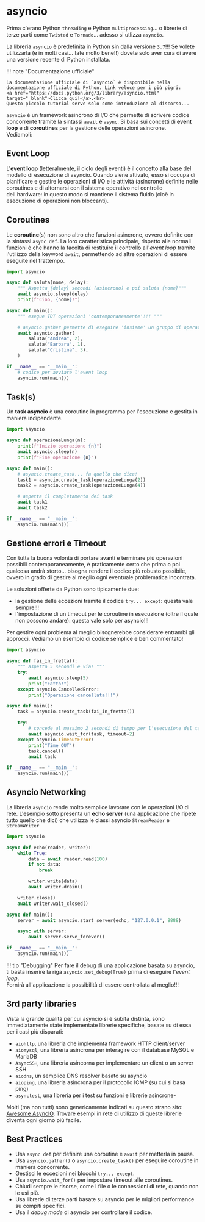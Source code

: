 # asyncio

<!-- tutorial basato su https://medium.com/pythoniq/master-asyncio-in-python-a-comprehensive-step-by-step-guide-4fc2cfa49925  -->

Prima c'erano Python `threading` e Python `multiprocessing`... o librerie di terze parti come `Twisted` e `Tornado`... adesso
si utlizza `asyncio`.

La libreria `asyncio` è predefinita in Python sin dalla versione `3.7`!!! Se volete utilizzarla (e in molti casi... fate molto bene!!)
dovete solo aver cura di avere una versione recente di Python installata.

!!! note "Documentazione ufficiale"

    La documentazione ufficiale di `asyncio` è disponibile nella documentazione ufficiale di Python. Link veloce per i più pigri:
    <a href="https://docs.python.org/3/library/asyncio.html" target="_blank">Clicca qui!</a>.<br>
    Questo piccolo tutorial serve solo come introduzione al discorso...


`asyncio` è un framework asincrono di I/O che permette di scrivere codice concorrente tramite la sintassi `await` e `async`.
Si basa sui concetti di **event loop** e di **coroutines** per la gestione delle operazioni asincrone.<br>
Vediamoli:

## Event Loop
L'**event loop** (letteralmente, il ciclo degli eventi) è il concetto alla base del modello di esecuzione di asyncio.
Quando viene attivato, esso si occupa di pianificare e gestire le operazioni di I/O e le attività (asincrone) definite nelle coroutines e di alternarsi
con il sistema operativo nel controllo dell'hardware: in questo modo si mantiene il sistema fluido (cioè in esecuzione di operazioni non bloccanti).

## Coroutines
Le **coroutine**(s) non sono altro che funzioni asincrone, ovvero definite con la sintassi `async def`. La loro caratteristica principale, rispetto
alle normali funzioni è che hanno la facoltà di restituire il controllo all'*event loop* tramite l'utilizzo della keyword `await`, permettendo ad altre
operazioni di essere eseguite nel frattempo.


``` py title="Esempio base: saluto asyncrono"
import asyncio

async def saluta(nome, delay):
    """ Aspetta {delay} secondi (asincrono) e poi saluta {nome}"""
    await asyncio.sleep(delay)
    print(f"Ciao, {nome}!")

async def main():
    """ esegue TOT operazioni 'contemporaneamente'!!! """

    # asyncio.gather permette di eseguire 'insieme' un gruppo di operazioni asincrone
    await asyncio.gather(
        saluta("Andrea", 2),
        saluta("Barbara", 1),
        saluta("Cristina", 3),
    )

if __name__ == "__main__":
    # codice per avviare l'event loop
    asyncio.run(main())
```

## Task(s)
Un **task asyncio** è una coroutine in programma per l'esecuzione e gestita in maniera indipendente.

``` py title="Creazione ed esecuzione di task asincroni"
import asyncio

async def operazioneLunga(n):
    print(f"Inizio operazione {n}")
    await asyncio.sleep(n)
    print(f"Fine operazione {n}")

async def main():
    # asyncio.create_task... fa quello che dice!
    task1 = asyncio.create_task(operazioneLunga(2))
    task2 = asyncio.create_task(operazioneLunga(4))

    # aspetta il completamento dei task
    await task1
    await task2

if __name__ == "__main__":
    asyncio.run(main())
```

## Gestione errori e Timeout

Con tutta la buona volontà di portare avanti e terminare più operazioni possibili contemporaneamente, è praticamente
certo che prima o poi qualcosa andrà storto... bisogna rendere il codice più robusto possibile, ovvero in grado di gestire al meglio
ogni eventuale problematica incontrata.

Le soluzioni offerte da Python sono tipicamente due:

- la gestione delle eccezioni tramite il codice `try... except`: questa vale sempre!!!
- l'impostazione di un timeout per le coroutine in esecuzione (oltre il quale non possono andare): questa vale solo per asyncio!!!

Per gestire ogni problema al meglio bisognerebbe considerare entrambi gli approcci. Vediamo un esempio di codice semplice e ben commentato!


``` py title="Se non finisci entro 2 secondi, muori!"
import asyncio

async def fai_in_fretta():
    """ aspetta 5 secondi e via! """
    try:
        await asyncio.sleep(5)
        print("Fatto!")
    except asyncio.CancelledError:
        print("Operazione cancellata!!!")

async def main():
    task = asyncio.create_task(fai_in_fretta())

    try:
        # concede al massimo 2 secondi di tempo per l'esecuzione del task
        await asyncio.wait_for(task, timeout=2)
    except asyncio.TimeoutError:
        print("Time OUT")
        task.cancel()
        await task

if __name__ == "__main__":
    asyncio.run(main())
```



## Asyncio Networking

La libreria `asyncio` rende molto semplice lavorare con le operazioni I/O di rete. L'esempio sotto presenta un **echo server**
(una applicazione che ripete tutto quello che dici) che utilizza le classi asyncio `StreamReader` e `StreamWriter`


``` py title="async(io) echo server"
import asyncio

async def echo(reader, writer):
    while True:
        data = await reader.read(100)
        if not data:
            break

        writer.write(data)
        await writer.drain()

    writer.close()
    await writer.wait_closed()

async def main():
    server = await asyncio.start_server(echo, "127.0.0.1", 8888)

    async with server:
        await server.serve_forever()

if __name__ == "__main__":
    asyncio.run(main())
```


!!! tip "Debugging"
    Per fare il debug di una applicazione basata su asyncio, ti basta inserire la riga
    `asyncio.set_debug(True)` prima di eseguire l'*event loop*. <br>
    Fornirà all'applicazione la possibilità di essere controllata al meglio!!!



## 3rd party libraries

Vista la grande qualità per cui asyncio si è subita distinta, sono immediatamente state implementate librerie specifiche, basate su di essa per i casi
più disparati:

- `aiohttp`, una libreria che implementa framework HTTP client/server
- `aiomysql`, una libreria asincrona per interagire con il database MySQL e MariaDB
- `AsyncSSH`, una libreria asincorna per implementare un client o un server SSH
- `aiodns`, un semplice DNS resolver basato su asyncio
- `aioping`, una libreria asincrona per il protocollo ICMP (su cui si basa ping)
- `asynctest`, una libreria per i test su funzioni e librerie asincrone-

Molti (ma non tutti) sono genericamente indicati su questo strano sito:
<a href="https://github.com/timofurrer/awesome-asyncio" target="_blank">Awesome AsyncIO</a>.
Trovare esempi in rete di utilizzo di queste librerie diventa ogni giorno più facile.


## Best Practices


- Usa `async def` per definire una coroutine e `await` per metterla in pausa.
- Usa `asyncio.gather()` o `asyncio.create_task()` per eseguire coroutine in maniera concorrente.
- Gestisci le eccezioni nei blocchi `try... except`.
- Usa `asyncio.wait_for()` per impostare timeout alle coroutines.
- Chiudi sempre le risorse, come i file o le connessioni di rete, quando non le usi più.
- Usa librerie di terze parti basate su asyncio per le migliori performance su compiti specifici.
- Usa il *debug mode* di asyncio per controllare il codice.

<br>
<br>
